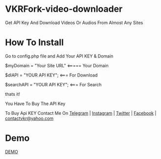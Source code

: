 # VKRFork-video-downloader
Get API Key And Download Videos Or Audios From Almost Any Sites

# How To Install
 Go to config.php file and Add Your API KEY & Domain

$myDomain = "Your Site URL" <===== Your Domain


$dlAPI = "YOUR API KEY";    <=== For Download 


$searchAPI = "YOUR API KEY";    <=== For Search 
              
thats it!

You Have To Buy The API Key 

To Buy Api KEY Contact Me On <a href="https://t.me/theofficialvkr">Telegram</a> | <a href="https://instagram.com/theofficialvkr">Instagram</a> | <a href="https://twitter.com/theofficialvkr">Twitter</a> | <a href="https://facebook.com/theofficialvkr">Facebook</a>
 |  <a href="mailto:contactvkr@yahoo.com">contactvkr@yahoo.com</a>
 
 # Demo 
 <a href="http://theofficialvkr.ml/demo/">DEMO</a>
